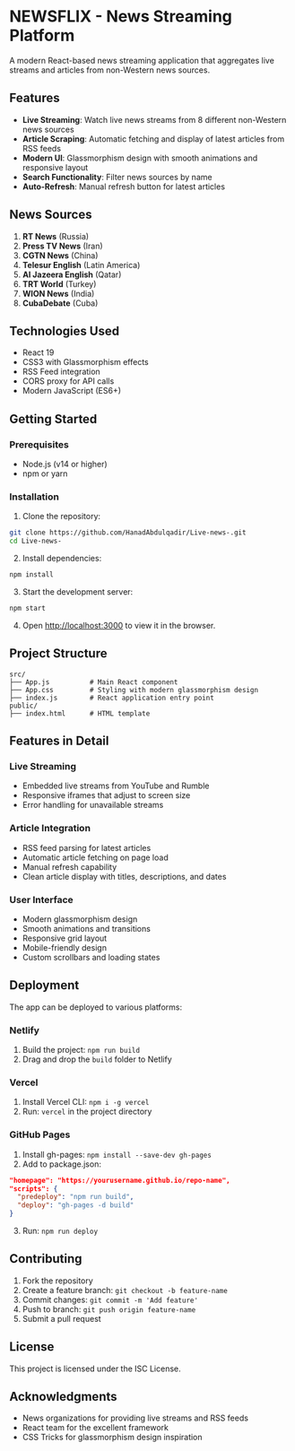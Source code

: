 # NEWSFLIX - News Streaming Platform

A modern React-based news streaming application that aggregates live streams and articles from non-Western news sources.

## Features

- **Live Streaming**: Watch live news streams from 8 different non-Western news sources
- **Article Scraping**: Automatic fetching and display of latest articles from RSS feeds
- **Modern UI**: Glassmorphism design with smooth animations and responsive layout
- **Search Functionality**: Filter news sources by name
- **Auto-Refresh**: Manual refresh button for latest articles

## News Sources

1. **RT News** (Russia)
2. **Press TV News** (Iran)
3. **CGTN News** (China)
4. **Telesur English** (Latin America)
5. **Al Jazeera English** (Qatar)
6. **TRT World** (Turkey)
7. **WION News** (India)
8. **CubaDebate** (Cuba)

## Technologies Used

- React 19
- CSS3 with Glassmorphism effects
- RSS Feed integration
- CORS proxy for API calls
- Modern JavaScript (ES6+)

## Getting Started

### Prerequisites

- Node.js (v14 or higher)
- npm or yarn

### Installation

1. Clone the repository:
```bash
git clone https://github.com/HanadAbdulqadir/Live-news-.git
cd Live-news-
```

2. Install dependencies:
```bash
npm install
```

3. Start the development server:
```bash
npm start
```

4. Open [http://localhost:3000](http://localhost:3000) to view it in the browser.

## Project Structure

```
src/
├── App.js          # Main React component
├── App.css         # Styling with modern glassmorphism design
├── index.js        # React application entry point
public/
├── index.html      # HTML template
```

## Features in Detail

### Live Streaming
- Embedded live streams from YouTube and Rumble
- Responsive iframes that adjust to screen size
- Error handling for unavailable streams

### Article Integration
- RSS feed parsing for latest articles
- Automatic article fetching on page load
- Manual refresh capability
- Clean article display with titles, descriptions, and dates

### User Interface
- Modern glassmorphism design
- Smooth animations and transitions
- Responsive grid layout
- Mobile-friendly design
- Custom scrollbars and loading states

## Deployment

The app can be deployed to various platforms:

### Netlify
1. Build the project: `npm run build`
2. Drag and drop the `build` folder to Netlify

### Vercel
1. Install Vercel CLI: `npm i -g vercel`
2. Run: `vercel` in the project directory

### GitHub Pages
1. Install gh-pages: `npm install --save-dev gh-pages`
2. Add to package.json:
```json
"homepage": "https://yourusername.github.io/repo-name",
"scripts": {
  "predeploy": "npm run build",
  "deploy": "gh-pages -d build"
}
```
3. Run: `npm run deploy`

## Contributing

1. Fork the repository
2. Create a feature branch: `git checkout -b feature-name`
3. Commit changes: `git commit -m 'Add feature'`
4. Push to branch: `git push origin feature-name`
5. Submit a pull request

## License

This project is licensed under the ISC License.

## Acknowledgments

- News organizations for providing live streams and RSS feeds
- React team for the excellent framework
- CSS Tricks for glassmorphism design inspiration
